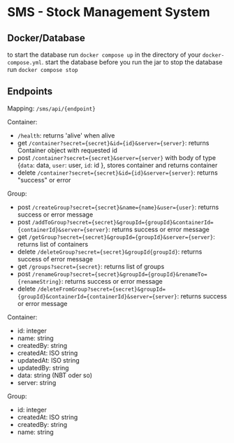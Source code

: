# SMS - Stock Management System

## Docker/Database
to start the database run `docker compose up` in the directory of your `docker-compose.yml`.
start the database before you run the jar
to stop the database run `docker compose stop`

## Endpoints

Mapping: `/sms/api/{endpoint}`

Container:
- `/health`: returns 'alive' when alive
- get `/container?secret={secret}&id={id}&server={server}`: returns Container object with requested id 
- post `/container?secret={secret}&server={server}` with body of type {`data`: data, `user`: user, `id`: id }, stores container and returns container
- delete `/container?secret={secret}&id={id}&server={server}`: returns "success" or error

Group:
- post `/createGroup?secret={secret}&name={name}&user={user}`: returns success or error message
- post `/addToGroup?secret={secret}&groupId={groupId}&containerId={containerId}&server={server}`: returns success or error message
- get `/getGroup?secret={secret}&groupId={groupId}&server={server}`: returns list of containers
- delete `/deleteGroup?secret={secret}&groupId{groupId}`: returns success of error message
- get `/groups?secret={secret}`: returns list of groups
- post `/renameGroup?secret={secret}&groupId={groupId}&renameTo={renameString}`: returns success or error message
- delete `/deleteFromGroup?secret={secret}&groupId={groupId}&containerId={containerId}&server={server}`: returns success or error message


Container:
- id: integer
- name: string
- createdBy: string
- createdAt: ISO string
- updatedAt: ISO string
- updatedBy: string
- data: string (NBT oder so)
- server: string

Group:
- id: integer
- createdAt: ISO string
- createdBy: string
- name: string